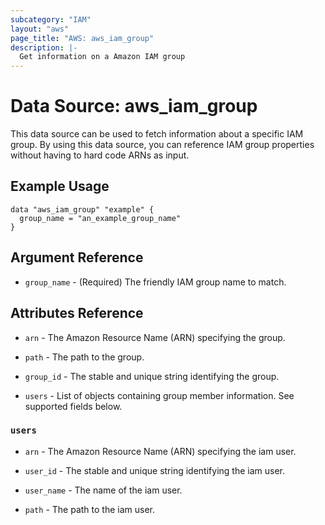 ```yaml
---
subcategory: "IAM"
layout: "aws"
page_title: "AWS: aws_iam_group"
description: |-
  Get information on a Amazon IAM group
---
```


# Data Source: aws_iam_group

This data source can be used to fetch information about a specific
IAM group. By using this data source, you can reference IAM group
properties without having to hard code ARNs as input.

## Example Usage

```hcl
data "aws_iam_group" "example" {
  group_name = "an_example_group_name"
}
```

## Argument Reference

* `group_name` - (Required) The friendly IAM group name to match.

## Attributes Reference

* `arn` - The Amazon Resource Name (ARN) specifying the group.

* `path` - The path to the group.

* `group_id` - The stable and unique string identifying the group.

* `users` - List of objects containing group member information. See supported fields below.

### `users`

* `arn` - The Amazon Resource Name (ARN) specifying the iam user.

* `user_id` - The stable and unique string identifying the iam user.

* `user_name` - The name of the iam user.

* `path` - The path to the iam user.
